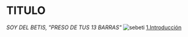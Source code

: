
# TITULO
*SOY DEL BETIS, "PRESO DE TUS 13 BARRAS"*
![sebeti](https://www.google.com/search?client=ubuntu-sn&hs=uvg&sca_esv=577090324&channel=fs&sxsrf=AM9HkKnsDZHbyz3M8pj-KgGxyQY3Kt56eQ:1698394286633&q=real+betis&tbm=isch&source=lnms&sa=X&ved=2ahUKEwjpsZLh45WCAxXtmmoFHVL1BVMQ0pQJegQIDBAB&biw=1866&bih=968&dpr=1#imgrc=LcXamBAT40QFCM)
 [1.Introducción](introduccion.md)
